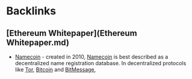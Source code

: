 
# Backlinks
## [Ethereum Whitepaper](Ethereum Whitepaper.md)
- [Namecoin](Namecoin.md) - created in 2010, [Namecoin](https://namecoin.org/) is best described as a decentralized name registration database. In decentralized protocols like [Tor](Tor.md), [Bitcoin](Bitcoin.md) and [BitMessage](BitMessage.md),

